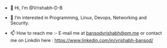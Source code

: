 - 👋 Hi, I’m @Vrishabh-D-B
- 👀 I’m interested in Programming, Linux, Devops, Networking and Security.


- 📫 How to reach me :- E-mail me at bansodvrishabh@pm.me or contact me on Linkdin here : https://www.linkedin.com/in/vrishabh-bansod/

<!---
Vrishabh-D-B/Vrishabh-D-B is a ✨ special ✨ repository because its `README.md` (this file) appears on your GitHub profile.
You can click the Preview link to take a look at your changes.
--->
